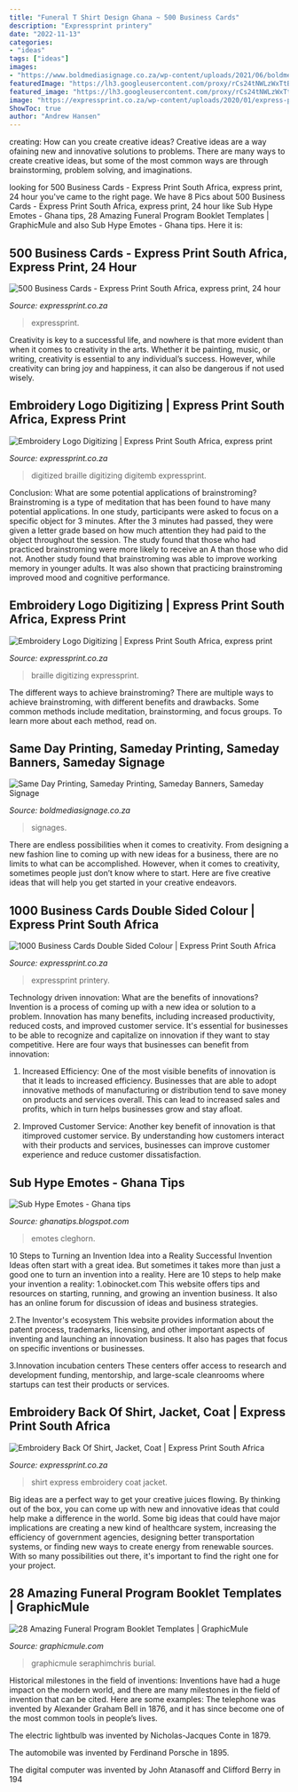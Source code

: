 ```yaml
---
title: "Funeral T Shirt Design Ghana ~ 500 Business Cards"
description: "Expressprint printery"
date: "2022-11-13"
categories:
- "ideas"
tags: ["ideas"]
images:
- "https://www.boldmediasignage.co.za/wp-content/uploads/2021/06/boldmedia-signage-09.jpg"
featuredImage: "https://lh3.googleusercontent.com/proxy/rCs24tNWLzWxTtBe5I0X1C4ow7nrol7j8crJYyP9N8D0BPOPqcOnwkdyXMmG52eLhm2BFXxmfu9Ooi_QdUz21RSkvqP6VJuKaiaE4Z-d23FbevwY=s0-d"
featured_image: "https://lh3.googleusercontent.com/proxy/rCs24tNWLzWxTtBe5I0X1C4ow7nrol7j8crJYyP9N8D0BPOPqcOnwkdyXMmG52eLhm2BFXxmfu9Ooi_QdUz21RSkvqP6VJuKaiaE4Z-d23FbevwY=s0-d"
image: "https://expressprint.co.za/wp-content/uploads/2020/01/express-print-80-1-600x450.jpg"
ShowToc: true
author: "Andrew Hansen"
---
```



creating: How can you create creative ideas?
Creative ideas are a way ofaining new and innovative solutions to problems. There are many ways to create creative ideas, but some of the most common ways are through brainstorming, problem solving, and imaginations.

	

		
looking for 500 Business Cards - Express Print South Africa, express print, 24 hour you've came to the right page. We have 8 Pics about 500 Business Cards - Express Print South Africa, express print, 24 hour like Sub Hype Emotes - Ghana tips, 28 Amazing Funeral Program Booklet Templates | GraphicMule and also Sub Hype Emotes - Ghana tips. Here it is:
		
    
## 500 Business Cards - Express Print South Africa, Express Print, 24 Hour

<img loading=lazy src="https://expressprint.co.za/wp-content/uploads/2020/01/express-print-14-1.jpg" onerror="this.onerror=null;this.src='https://tse3.mm.bing.net/th?id=OIP.2-yAaAzSdg-2jYRWFfhqIQHaHa&amp;pid=15.1';" alt="500 Business Cards - Express Print South Africa, express print, 24 hour">

_Source: expressprint.co.za_

>expressprint. 

	

Creativity is key to a successful life, and nowhere is that more evident than when it comes to creativity in the arts. Whether it be painting, music, or writing, creativity is essential to any individual’s success. However, while creativity can bring joy and happiness, it can also be dangerous if not used wisely.

    
## Embroidery Logo Digitizing | Express Print South Africa, Express Print

<img loading=lazy src="https://expressprint.co.za/wp-content/uploads/2020/01/express-print-80.jpg" onerror="this.onerror=null;this.src='https://tse4.mm.bing.net/th?id=OIP.Fk6hYTbpxPkPxBj2OoFynAHaFj&amp;pid=15.1';" alt="Embroidery Logo Digitizing | Express Print South Africa, express print">

_Source: expressprint.co.za_

>digitized braille digitizing digitemb expressprint. 

	

Conclusion: What are some potential applications of brainstroming?
Brainstroming is a type of meditation that has been found to have many potential applications. In one study, participants were asked to focus on a specific object for 3 minutes. After the 3 minutes had passed, they were given a letter grade based on how much attention they had paid to the object throughout the session. The study found that those who had practiced brainstroming were more likely to receive an A than those who did not. Another study found that brainstroming was able to improve working memory in younger adults. It was also shown that practicing brainstroming improved mood and cognitive performance.

    
## Embroidery Logo Digitizing | Express Print South Africa, Express Print

<img loading=lazy src="https://expressprint.co.za/wp-content/uploads/2020/01/express-print-80-1-600x450.jpg" onerror="this.onerror=null;this.src='https://tse3.mm.bing.net/th?id=OIP.ANQ5MALe2SoDRguZbH1V4QHaFj&amp;pid=15.1';" alt="Embroidery Logo Digitizing | Express Print South Africa, express print">

_Source: expressprint.co.za_

>braille digitizing expressprint. 

	

The different ways to achieve brainstroming?
There are multiple ways to achieve brainstroming, with different benefits and drawbacks. Some common methods include meditation, brainstorming, and focus groups. To learn more about each method, read on.

    
## Same Day Printing, Sameday Printing, Sameday Banners, Sameday Signage

<img loading=lazy src="https://www.boldmediasignage.co.za/wp-content/uploads/2021/06/boldmedia-signage-09.jpg" onerror="this.onerror=null;this.src='https://tse3.mm.bing.net/th?id=OIP.v4DKZFANTMashZ-u7jk2CgHaFj&amp;pid=15.1';" alt="Same Day Printing, Sameday Printing, Sameday Banners, Sameday Signage">

_Source: boldmediasignage.co.za_

>signages. 

	

There are endless possibilities when it comes to creativity. From designing a new fashion line to coming up with new ideas for a business, there are no limits to what can be accomplished. However, when it comes to creativity, sometimes people just don’t know where to start. Here are five creative ideas that will help you get started in your creative endeavors.

    
## 1000 Business Cards Double Sided Colour | Express Print South Africa

<img loading=lazy src="https://expressprint.co.za/wp-content/uploads/2020/01/express-print-17-1024x683.jpg" onerror="this.onerror=null;this.src='https://tse1.mm.bing.net/th?id=OIP.R4Ybj3nkZPMuBD2CKU7uywHaE8&amp;pid=15.1';" alt="1000 Business Cards Double Sided Colour | Express Print South Africa">

_Source: expressprint.co.za_

>expressprint printery. 

	

Technology driven innovation: What are the benefits of innovations?
Invention is a process of coming up with a new idea or solution to a problem. Innovation has many benefits, including increased productivity, reduced costs, and improved customer service. It's essential for businesses to be able to recognize and capitalize on innovation if they want to stay competitive. Here are four ways that businesses can benefit from innovation: 
1. Increased Efficiency: One of the most visible benefits of innovation is that it leads to increased efficiency. Businesses that are able to adopt innovative methods of manufacturing or distribution tend to save money on products and services overall. This can lead to increased sales and profits, which in turn helps businesses grow and stay afloat. 

2. Improved Customer Service: Another key benefit of innovation is that itimproved customer service. By understanding how customers interact with their products and services, businesses can improve customer experience and reduce customer dissatisfaction.

    
## Sub Hype Emotes - Ghana Tips

<img loading=lazy src="https://lh3.googleusercontent.com/proxy/rCs24tNWLzWxTtBe5I0X1C4ow7nrol7j8crJYyP9N8D0BPOPqcOnwkdyXMmG52eLhm2BFXxmfu9Ooi_QdUz21RSkvqP6VJuKaiaE4Z-d23FbevwY=s0-d" onerror="this.onerror=null;this.src='https://tse2.mm.bing.net/th?id=OIP.Eql_Fw-TWli3595rOTmpFAHaEb&amp;pid=15.1';" alt="Sub Hype Emotes - Ghana tips">

_Source: ghanatips.blogspot.com_

>emotes cleghorn. 

	

10 Steps to Turning an Invention Idea into a Reality
Successful Invention Ideas often start with a great idea. But sometimes it takes more than just a good one to turn an invention into a reality. Here are 10 steps to help make your invention a reality:
1.obinocket.com This website offers tips and resources on starting, running, and growing an invention business. It also has an online forum for discussion of ideas and business strategies.

2.The Inventor's ecosystem This website provides information about the patent process, trademarks, licensing, and other important aspects of inventing and launching an innovation business. It also has pages that focus on specific inventions or businesses.

3.Innovation incubation centers These centers offer access to research and development funding, mentorship, and large-scale cleanrooms where startups can test their products or services.

    
## Embroidery Back Of Shirt, Jacket, Coat | Express Print South Africa

<img loading=lazy src="https://expressprint.co.za/wp-content/uploads/2020/01/express-print-87-600x687.jpg" onerror="this.onerror=null;this.src='https://tse2.mm.bing.net/th?id=OIP.-dC-IeaKdiK8A1HKyVpXhgHaIe&amp;pid=15.1';" alt="Embroidery Back Of Shirt, Jacket, Coat | Express Print South Africa">

_Source: expressprint.co.za_

>shirt express embroidery coat jacket. 

	

Big ideas are a perfect way to get your creative juices flowing. By thinking out of the box, you can come up with new and innovative ideas that could help make a difference in the world. Some big ideas that could have major implications are creating a new kind of healthcare system, increasing the efficiency of government agencies, designing better transportation systems, or finding new ways to create energy from renewable sources. With so many possibilities out there, it's important to find the right one for your project.

    
## 28 Amazing Funeral Program Booklet Templates | GraphicMule

<img loading=lazy src="https://i2.wp.com/graphicmule.com/wp-content/uploads/2018/05/amazing-funeral-program-templatesbig.jpg?fit=800%2C566&amp;ssl=1" onerror="this.onerror=null;this.src='https://tse3.mm.bing.net/th?id=OIP.Roq-RuFJ9uyqtHLOLwW81gHaFP&amp;pid=15.1';" alt="28 Amazing Funeral Program Booklet Templates | GraphicMule">

_Source: graphicmule.com_

>graphicmule seraphimchris burial. 

	

Historical milestones in the field of inventions:
Inventions have had a huge impact on the modern world, and there are many milestones in the field of invention that can be cited. Here are some examples:
The telephone was invented by Alexander Graham Bell in 1876, and it has since become one of the most common tools in people’s lives.

The electric lightbulb was invented by Nicholas-Jacques Conte in 1879.

The automobile was invented by Ferdinand Porsche in 1895. 

The digital computer was invented by John Atanasoff and Clifford Berry in 194
